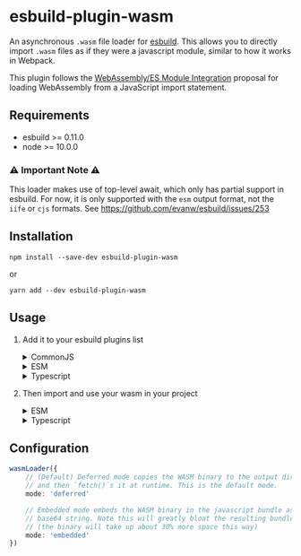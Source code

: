esbuild-plugin-wasm
===================

An asynchronous `.wasm` file loader for [esbuild](https://esbuild.github.io/). This allows you to directly import `.wasm` files as if they were a javascript module, similar to how it works in Webpack.

This plugin follows the [WebAssembly/ES Module Integration](https://github.com/WebAssembly/esm-integration) proposal for loading WebAssembly from a JavaScript import statement.

## Requirements
- esbuild >= 0.11.0
- node >= 10.0.0

### ⚠️ Important Note ⚠️

This loader makes use of top-level await, which only has partial support in esbuild. For now, it is only supported with the `esm` output format, not the `iife` or `cjs` formats. See https://github.com/evanw/esbuild/issues/253

## Installation

```
npm install --save-dev esbuild-plugin-wasm
```

or

```
yarn add --dev esbuild-plugin-wasm
```

## Usage
1. Add it to your esbuild plugins list

    <details>
    <summary>CommonJS</summary>

    ```js
    // build.js
    const esbuild = require('esbuild')
    const { wasmLoader } = require('esbuild-plugin-wasm')

    esbuild.build({
    ...
    plugins: [
        wasmLoader()
    ]
    ...
    });
    ```

    </details>

    <details>
    <summary>ESM</summary>

    ```js
    // build.js
    import esbuild from 'esbuild'
    import { wasmLoader } from 'esbuild-plugin-wasm'

    esbuild.build({
    ...
    plugins: [
        wasmLoader()
    ]
    ...
    });
    ```

    </details>

    <details>
    <summary>Typescript</summary>

    ```ts
    // build.ts
    import esbuild from 'esbuild'
    import { wasmLoader } from 'esbuild-plugin-wasm'

    esbuild.build({
    ...
    plugins: [
        wasmLoader()
    ]
    ...
    });
    ```

    </details>


2. Then import and use your wasm in your project

    <details>
    <summary>ESM</summary>

    ```js
    // app.js
    import wasm from "./lib.wasm";

    console(wasm.add(1, 2));
    ```

    </details>

    <details>
    <summary>Typescript</summary>

    ```ts
    // app.ts
    import wasm from "./lib.wasm";

    console(wasm.add(1, 2));
    ```

    </details>


## Configuration

```ts
wasmLoader({
    // (Default) Deferred mode copies the WASM binary to the output directory,
    // and then `fetch()`s it at runtime. This is the default mode.
    mode: 'deferred'

    // Embedded mode embeds the WASM binary in the javascript bundle as a
    // base64 string. Note this will greatly bloat the resulting bundle
    // (the binary will take up about 30% more space this way)
    mode: 'embedded'
})
```
